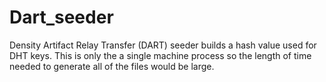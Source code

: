 Dart_seeder
===========

Density Artifact Relay Transfer (DART) seeder builds a hash value used for DHT keys.  This is only the a single machine process so the length of time needed to generate all of the files would be large.

